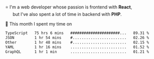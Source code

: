 ⭐ I'm a web developer whose passion is frontend with <b>React</b>,<br/>
&nbsp; &nbsp; &nbsp; but I've also spent a lot of time in backend with <b>PHP</b>.

📅 This month I spent my time on

<!--START_SECTION:waka-->

```txt
TypeScript   75 hrs 6 mins   ######################...   89.31 %
JSON         1 hr 54 mins    #........................   02.26 %
Other        1 hr 48 mins    #........................   02.15 %
YAML         1 hr 16 mins    .........................   01.52 %
GraphQL      1 hr 1 min      .........................   01.21 %
```

<!--END_SECTION:waka-->
